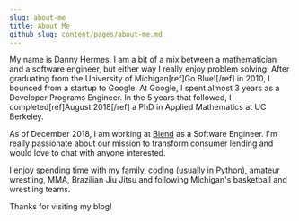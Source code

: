 ```yaml
---
slug: about-me
title: About Me
github_slug: content/pages/about-me.md
---
```


My name is Danny Hermes. I am a bit of a mix between a mathematician and
a software engineer, but either way I really enjoy problem solving.
After graduating from the University of Michigan[ref]Go Blue![/ref] in 2010, I
bounced from a startup to Google. At Google, I spent almost 3 years as a
Developer Programs Engineer. In the 5 years that followed, I
completed[ref]August 2018[/ref] a PhD in Applied Mathematics at UC Berkeley.

As of December 2018, I am working at [Blend][1] as a Software Engineer.
I'm really passionate about our mission to transform consumer lending and
would love to chat with anyone interested.

I enjoy spending time with my family, coding (usually in Python), amateur
wrestling, MMA, Brazilian Jiu Jitsu and following Michigan's basketball
and wrestling teams.

Thanks for visiting my blog!

[1]: https://blend.com/
